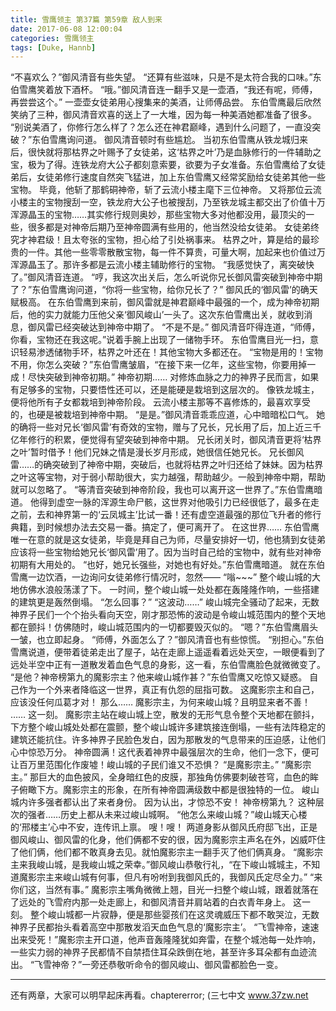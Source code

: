 ```yaml
---
title: 雪鹰领主 第37篇 第59章 敌人到来
date: 2017-06-08 12:00:04
categories: 雪鹰领主
tags: [Duke, Hannb]
---
```


“不喜欢么？”御风清音有些失望。
“还算有些滋味，只是不是太符合我的口味。”东伯雪鹰笑着放下酒杯。
“哦。”御风清音连一翻手又是一壶酒，“我还有呢，师傅，再尝尝这个。”
一壶壶女徒弟用心搜集来的美酒，让师傅品尝。
东伯雪鹰最后欣然笑纳了三种，御风清音欢喜的送上了一大堆，因为每一种美酒她都准备了很多。
“别说美酒了，你修行怎么样了？怎么还在神君巅峰，遇到什么问题了，一直没突破？”东伯雪鹰询问道。
御风清音顿时有些尴尬。
当初东伯雪鹰从铁龙城归来后，很快就将那枯界之叶赐予了女徒弟，这‘枯界之叶’乃是血脉修行的一件辅助之宝，极为了得。连铁龙府大公子都刻意索要，欲要为子女准备。东伯雪鹰给了女徒弟后，女徒弟修行速度自然突飞猛进，加上东伯雪鹰又经常奖励给女徒弟其他一些宝物。
毕竟，他斩了那鹤硐神帝，斩了云流小楼主麾下三位神帝。
又将那位云流小楼主的宝物搜刮一空，铁龙府大公子也被搜刮，乃至铁龙城主都交出了价值十万浑源晶玉的宝物……其实修行规则奥妙，那些宝物大多对他都没用，最顶尖的一些，很多都是对神帝后期乃至神帝圆满有些用的，他当然没给女徒弟。
女徒弟终究才神君级！且太夸张的宝物，担心给了引处祸事来。
枯界之叶，算是给的最珍贵的一件。其他一些零零散散宝物，每一件不算贵，可量大啊，加起来也价值过万浑源晶玉了。那许多都是云流小楼主辅助修行的宝物。
“我感觉快了，离突破快了。”御风清音连道。
“哼，我这次出关后，怎么听说你兄长御风雷突破到神帝中期了？”东伯雪鹰询问道，“你将一些宝物，给你兄长了？”
御风氏的‘御风雷’的确天赋极高。
在东伯雪鹰到来前，御风雷就是神君巅峰中最强的一个，成为神帝初期后，他的实力就能力压他父亲‘御风峻山’一头了。这次东伯雪鹰出关，就收到消息，御风雷已经突破达到神帝中期了。
“不是不是。”
御风清音吓得连道，“师傅，你看，宝物还在我这呢。”说着手腕上出现了一储物手环。
东伯雪鹰目光一扫，意识轻易渗透储物手环，枯界之叶还在！其他宝物大多都还在。
“宝物是用的！宝物不用，你怎么突破？”东伯雪鹰皱眉，“在接下来一亿年，这些宝物，你要用掉一成！尽快突破到神帝初期。”
神帝初期……
对修炼血脉之力的神界子民而言，如果有足够多的宝物，只要悟性还可以，还是能硬是栽培到这层次的。
像铁龙城主，便将他所有子女都栽培到神帝阶段。
云流小楼主那等不喜修炼的，最喜欢享受的，也硬是被栽培到神帝中期。
“是是。”御风清音乖乖应道，心中暗暗松口气。
她的确将一些对兄长‘御风雷’有奇效的宝物，赠与了兄长，兄长用了后，加上近三千亿年修行的积累，便觉得有望突破到神帝中期。
兄长闭关时，御风清音更将‘枯界之叶’暂时借予！他们兄妹之情是漫长岁月形成，她很信任她兄长。
兄长御风雷……的确突破到了神帝中期，突破后，也就将枯界之叶归还给了妹妹。因为枯界之叶这等宝物，对于弱小帮助很大，实力越强，帮助越少。一般到神帝中期，帮助就可以忽略了。
“等清音突破到神帝阶段，我也可以离开这一世界了。”东伯雪鹰暗道。
他得到虚空一脉的浑源生命尸骸，这世界对他吸引力已经很低了，最多在走之前，去和神界第一的‘云凤城主’比试一番！还有虚空道最强的那位飞升者的修行典籍，到时候想办法去交易一番。搞定了，便可离开了。
在这世界……
东伯雪鹰唯一在意的就是这女徒弟，毕竟是拜自己为师，尽量安排好一切，他也猜到女徒弟应该将一些宝物给她兄长‘御风雷’用了。因为当时自己给的宝物中，就有些对神帝初期有大用处的。
“也好，她兄长强些，对她也有好处。”东伯雪鹰暗道。
就在东伯雪鹰一边饮酒，一边询问女徒弟修行情况时，忽然——
“嗡~~~”
整个峻山城的大地仿佛水浪般荡漾了下。
一时间，整个峻山城一处处都在轰隆隆作响，一些搭建的建筑更是轰然倒塌。
“怎么回事？”
“这波动……”
峻山城完全骚动了起来，无数神界子民们一个个抬头看向天空，刚才那恐怖的波动是令峻山城范围内的整个天地都在颤抖！仿佛随时，峻山城范围内的一切都要毁灭似的。
“嗯？”东伯雪鹰眉头一皱，也立即起身。
“师傅，外面怎么了？”御风清音也有些惊慌。
“别担心。”东伯雪鹰说道，便带着徒弟走出了屋子，站在走廊上遥遥看着远处天空，一眼便看到了远处半空中正有一道散发着血色气息的身影，这一看，东伯雪鹰脸色就微微变了。
“是他？神帝榜第九的魔影宗主？他来峻山城作甚？”东伯雪鹰又吃惊又疑惑。
自己作为一个外来者降临这一世界，真正有仇怨的屈指可数。
这魔影宗主和自己，应该没任何瓜葛才对！
那么……
魔影宗主，为何来峻山城？且明显来者不善！
……
这一刻。
魔影宗主站在峻山城上空，散发的无形气息令整个天地都在颤抖，下方整个峻山城处处都在震颤，整个峻山城许多建筑接连倒塌，一些有法阵稳定的建筑还能抗住。许多神界子民脸色发白，因为那散发的气息带来的压迫感，让他们心中惊恐万分。
神帝圆满！这代表着神界中最强层次的生命，他们一念下，便可让百万里范围化作废墟！峻山城的子民们谁又不恐惧？
“是魔影宗主。”
“魔影宗主。”
那巨大的血色披风，全身暗红色的皮膜，那独角仿佛要刺破苍穹，血色的眸子俯瞰下方。魔影宗主的形象，在所有神帝圆满级数中都是很独特的一位。
峻山城内许多强者都认出了来者身份。
因为认出，才惊恐不安！
神帝榜第九？
这种层次的强者……历史上都从未来过峻山城啊。
“他怎么来峻山城？”峻山城天心楼的‘邢楼主’心中不安，连传讯上禀。
嗖！嗖！
两道身影从御风氏府邸飞出，正是御风峻山、御风雷的化身，他们俩都不安的很，因为魔影宗主声名在外，凶威吓住了他们俩，他们都不敢真身去见。就怕魔影宗主一翻手灭了他们俩真身。
“魔影宗主来我峻山城，是我峻山城之荣幸。”御风峻山恭敬行礼，“在下峻山城城主，不知道魔影宗主来峻山城有何事，但凡有吩咐到我御风氏的，我御风氏定尽全力。”
“来你们这，当然有事。”
魔影宗主嘴角微微上翘，目光一扫整个峻山城，跟着就落在了远处的飞雪府内那一处走廊上，和御风清音并肩站着的白衣青年身上。
这一刻。
整个峻山城都一片寂静，便是那些婴孩们在这灵魂威压下都不敢哭泣，无数神界子民都抬头看着高空中那散发滔天血色气息的‘魔影宗主’。
“飞雪神帝，速速出来受死！”魔影宗主开口道，他声音轰隆隆犹如奔雷，在整个城池每一处炸响，一些实力弱的神界子民都情不自禁捂住耳朵跌倒在地，甚至许多耳朵都有血迹流出。
“飞雪神帝？”一旁还恭敬听命令的御风峻山、御风雷都脸色一变。
******
还有两章，大家可以明早起床再看。chaptererror;
(三七中文 www.37zw.net